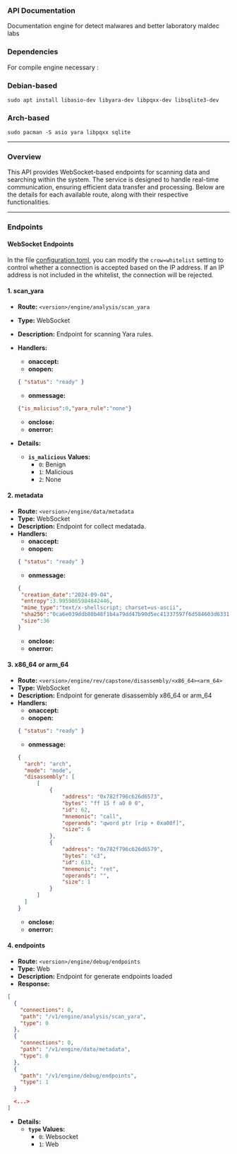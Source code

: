 ### API Documentation

Documentation engine for detect malwares and better laboratory maldec labs

### Dependencies

For compile engine necessary : 

### Debian-based

`sudo apt install libasio-dev libyara-dev libpqxx-dev libsqlite3-dev`

### Arch-based

`sudo pacman -S asio yara libpqxx sqlite`

---

### Overview
This API provides WebSocket-based endpoints for scanning data and searching within the system. The service is designed to handle real-time communication, ensuring efficient data transfer and processing. Below are the details for each available route, along with their respective functionalities.

---

### Endpoints

#### WebSocket Endpoints

In the file [configuration.toml](../configuration.toml), you can modify the `crow=whitelist` setting to control whether a connection is accepted based on the IP address. If an IP address is not included in the whitelist, the connection will be rejected.

#### 1. scan_yara
- **Route:** `<version>/engine/analysis/scan_yara`
- **Type:** WebSocket
- **Description:** Endpoint for scanning Yara rules.
- **Handlers:**
  - **onaccept:**
  - **onopen:** 
  ```json
  { "status": "ready" }
  ```
  - **onmessage:**
  ```json
  {"is_malicius":0,"yara_rule":"none"}
  ```
  - **onclose:** 
  - **onerror:** 

- **Details:**
  - **`is_malicious` Values:**
    - `0`: Benign
    - `1`: Malicious
    - `2`: None


#### 2. metadata
- **Route:** `<version>/engine/data/metadata`
- **Type:** WebSocket
- **Description:** Endpoint for collect medatada.
- **Handlers:**
  - **onaccept:**
  - **onopen:** 
  ```json
  { "status": "ready" }
  ```
  - **onmessage:**
  ```json
  {
   "creation_date":"2024-09-04",
   "entropy":3.9959065984842446,
   "mime_type":"text/x-shellscript; charset=us-ascii",
   "sha256":"0ca6e039ddb80b48f1b4a79dd47b90d5ec41337597f6d584603d63314a5a982c",
   "size":36
  }
  ```
  - **onclose:** 
  - **onerror:** 

#### 3. x86_64 or arm_64
- **Route:** `<version>/engine/rev/capstone/disassembly/<x86_64><arm_64>`
- **Type:** WebSocket
- **Description:** Endpoint for generate disassembly x86_64 or arm_64
- **Handlers:**
  - **onaccept:**
  - **onopen:** 
  ```json
  { "status": "ready" }
  ```
  - **onmessage:**
  ```json
  {
    "arch": "arch",
    "mode": "mode",
    "disassembly": [
        [
            {
                "address": "0x782f796c626d6573",
                "bytes": "ff 15 f a0 0 0",
                "id": 62,
                "mnemonic": "call",
                "operands": "qword ptr [rip + 0xa00f]",
                "size": 6
            },
            {
                "address": "0x782f796c626d6579",
                "bytes": "c3",
                "id": 633,
                "mnemonic": "ret",
                "operands": "",
                "size": 1
            }
        ]
    ]
  }
  ```
  - **onclose:** 
  - **onerror:** 

#### 4. endpoints
- **Route:** `<version>/engine/debug/endpoints`
- **Type:** Web
- **Description:** Endpoint for generate endpoints loaded
- **Response:**
```json
[
  {
    "connections": 0,
    "path": "/v1/engine/analysis/scan_yara",
    "type": 0
  },
  {
    "connections": 0,
    "path": "/v1/engine/data/metadata",
    "type": 0
  },
  {
    "path": "/v1/engine/debug/endpoints",
    "type": 1
  }

  <...>
]
```
- **Details:**
  - **`type` Values:**
    - `0`: Websocket
    - `1`: Web